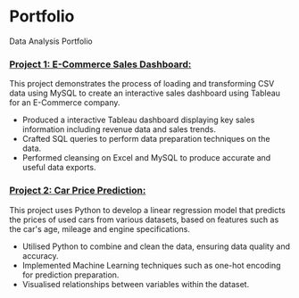 # Portfolio
Data Analysis Portfolio

### [Project 1: E-Commerce Sales Dashboard:](https://github.com/tola923/E_Commerce_Project)

This project demonstrates the process of loading and transforming CSV data using MySQL to create an interactive sales dashboard using Tableau for an E-Commerce company.

* Produced a interactive Tableau dashboard displaying key sales information including revenue data and sales trends.
* Crafted SQL queries to perform data preparation techniques on the data.
* Performed cleansing on Excel and MySQL to produce accurate and useful data exports.

### [Project 2: Car Price Prediction:](https://github.com/tola923/Car_Price_Prediction)
This project uses Python to develop a linear regression model that predicts the prices of used cars from various datasets, based on features such as the car's age, mileage and engine specifications.

* Utilised Python to combine and clean the data, ensuring data quality and accuracy.
* Implemented Machine Learning techniques such as one-hot encoding for  prediction preparation.
* Visualised relationships between variables within the dataset.
